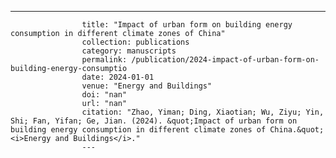 ---
                    title: "Impact of urban form on building energy consumption in different climate zones of China"
                    collection: publications
                    category: manuscripts
                    permalink: /publication/2024-impact-of-urban-form-on-building-energy-consumptio
                    date: 2024-01-01
                    venue: "Energy and Buildings"
                    doi: "nan"
                    url: "nan"
                    citation: "Zhao, Yiman; Ding, Xiaotian; Wu, Ziyu; Yin, Shi; Fan, Yifan; Ge, Jian. (2024). &quot;Impact of urban form on building energy consumption in different climate zones of China.&quot; <i>Energy and Buildings</i>."
                    ---
                    